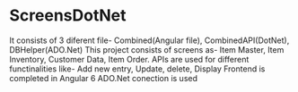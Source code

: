 # ScreensDotNet
It consists of 3 diferent file- Combined(Angular file), CombinedAPI(DotNet), DBHelper(ADO.Net)
This project consists of screens as- Item Master, Item Inventory, Customer Data, Item Order. 
APIs are used for different functinalities like- Add new entry, Update, delete, Display
Frontend is completed in Angular 6
ADO.Net conection is used
